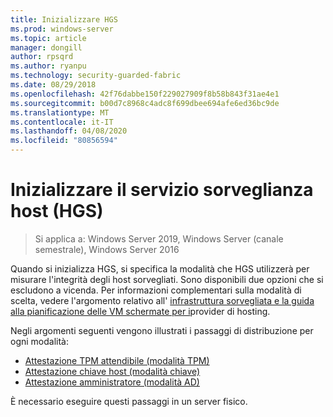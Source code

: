 ```yaml
---
title: Inizializzare HGS
ms.prod: windows-server
ms.topic: article
manager: dongill
author: rpsqrd
ms.author: ryanpu
ms.technology: security-guarded-fabric
ms.date: 08/29/2018
ms.openlocfilehash: 42f76dabbe150f229027909f8b58b843f31ae4e1
ms.sourcegitcommit: b00d7c8968c4adc8f699dbee694afe6ed36bc9de
ms.translationtype: MT
ms.contentlocale: it-IT
ms.lasthandoff: 04/08/2020
ms.locfileid: "80856594"
---
```

# <a name="initialize-the-host-guardian-service-hgs"></a>Inizializzare il servizio sorveglianza host (HGS)

>Si applica a: Windows Server 2019, Windows Server (canale semestrale), Windows Server 2016

Quando si inizializza HGS, si specifica la modalità che HGS utilizzerà per misurare l'integrità degli host sorvegliati. Sono disponibili due opzioni che si escludono a vicenda. Per informazioni complementari sulla modalità di scelta, vedere l'argomento relativo all' [infrastruttura sorvegliata e la guida alla pianificazione delle VM schermate per i](guarded-fabric-planning-for-hosters.md)provider di hosting.

Negli argomenti seguenti vengono illustrati i passaggi di distribuzione per ogni modalità:

- [Attestazione TPM attendibile (modalità TPM)](guarded-fabric-initialize-hgs-tpm-mode.md)
- [Attestazione chiave host (modalità chiave)](guarded-fabric-initialize-hgs-key-mode.md)
- [Attestazione amministratore (modalità AD)](guarded-fabric-initialize-hgs-ad-mode.md)

È necessario eseguire questi passaggi in un server fisico.